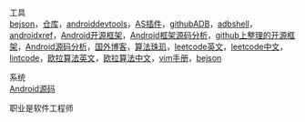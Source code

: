 工具  
[bejson](http://www.bejson.com)，[仓库](https://search.maven.org/)，[androiddevtools](https://www.androiddevtools.cn/)，[AS插件](https://ydmmocoo.github.io/)，[githubADB](https://github.com/mzlogin/awesome-adb)，[adbshell](http://adbshell.com/commands)，[androidxref](http://androidxref.com/)，[Android开源框架](https://github.com/Trinea/android-open-project)，[Android框架源码分析](http://a.codekk.com/)，[github上整理的开源框架](https://github.com/Tim9Liu9/TimLiu-Android)，[Android源码分析](https://github.com/LittleFriendsGroup/AndroidSdkSourceAnalysis)，[国外博客](http://www.importnew.com/7469.html)，[算法珠玑](https://soulmachine.gitbooks.io/algorithm-essentials/java/linear-list/array/two-sum.html)，[leetcode英文](https://leetcode.com/problemset/all/)，[leetcode中文](https://leetcode-cn.com/problemset/all/)，[lintcode](https://www.lintcode.com/problem/)，[欧拉算法英文](https://projecteuler.net/archives)，[欧拉算法中文](http://pe-cn.github.io/problems/)，[vim手册](http://vimcdoc.sourceforge.net/doc/help.html)，<a href="http://www.bejson.com" target="_blank">bejson</a>

系统  
[Android源码](https://github.com/aosp-mirror)

职业是软件工程师

